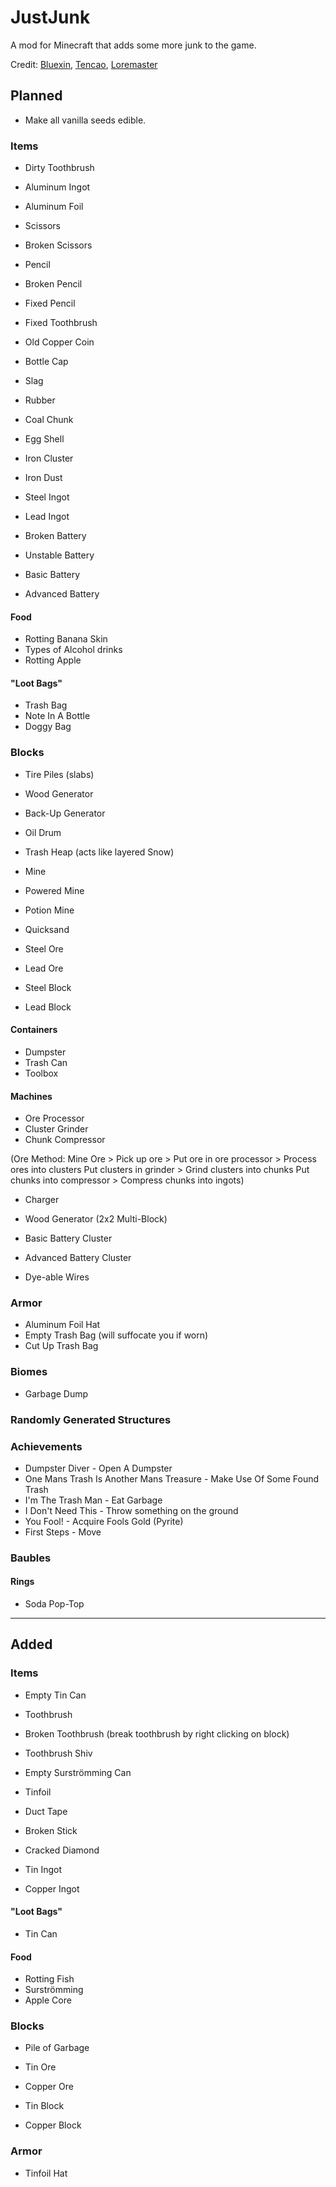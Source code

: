 # JustJunk
A mod for Minecraft that adds some more junk to the game.

Credit: [Bluexin](http://www.minecraftforum.net/members/Bluexin), [Tencao](http://www.minecraftforum.net/members/Tencao), [Loremaster](https://www.youtube.com/channel/UC3n-lKS-MYlunVtErgzSFZg)

## Planned
- Make all vanilla seeds edible.

### Items
- Dirty Toothbrush
- Aluminum Ingot
- Aluminum Foil
- Scissors
- Broken Scissors
- Pencil
- Broken Pencil
- Fixed Pencil
- Fixed Toothbrush
- Old Copper Coin
- Bottle Cap


- Slag
- Rubber
- Coal Chunk


- Egg Shell


- Iron Cluster


- Iron Dust


- Steel Ingot
- Lead Ingot


- Broken Battery
- Unstable Battery
- Basic Battery
- Advanced Battery

#### Food
- Rotting Banana Skin
- Types of Alcohol drinks
- Rotting Apple

#### "Loot Bags"
- Trash Bag
- Note In A Bottle
- Doggy Bag

### Blocks
- Tire Piles (slabs)
- Wood Generator
- Back-Up Generator
- Oil Drum
- Trash Heap (acts like layered Snow)
- Mine
- Powered Mine
- Potion Mine
- Quicksand


- Steel Ore
- Lead Ore


- Steel Block
- Lead Block
#### Containers
- Dumpster
- Trash Can
- Toolbox
#### Machines
- Ore Processor
- Cluster Grinder
- Chunk Compressor

(Ore Method: 
Mine Ore > 
Pick up ore > 
Put ore in ore processor > Process ores into clusters
Put clusters in grinder > Grind clusters into chunks
Put chunks into compressor > Compress chunks into ingots)

- Charger


- Wood Generator (2x2 Multi-Block)


- Basic Battery Cluster
- Advanced Battery Cluster


- Dye-able Wires

### Armor
- Aluminum Foil Hat
- Empty Trash Bag (will suffocate you if worn)
- Cut Up Trash Bag

### Biomes
- Garbage Dump

### Randomly Generated Structures

### Achievements
- Dumpster Diver - Open A Dumpster
- One Mans Trash Is Another Mans Treasure - Make Use Of Some Found Trash
- I'm The Trash Man - Eat Garbage
- I Don't Need This - Throw something on the ground
- You Fool! - Acquire Fools Gold (Pyrite)
- First Steps - Move

### Baubles
#### Rings
- Soda Pop-Top

---

## Added
### Items
- Empty Tin Can
- Toothbrush
- Broken Toothbrush (break toothbrush by right clicking on block)
- Toothbrush Shiv
- Empty Surströmming Can
- Tinfoil
- Duct Tape
- Broken Stick
- Cracked Diamond


- Tin Ingot
- Copper Ingot

#### "Loot Bags"
- Tin Can

#### Food
- Rotting Fish
- Surströmming
- Apple Core

### Blocks
- Pile of Garbage


- Tin Ore
- Copper Ore


- Tin Block
- Copper Block

### Armor
- Tinfoil Hat
